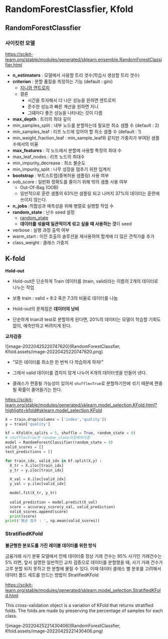 # RandomForestClassfier, Kfold

## RandomForestClassfier

### 사이킷런 모델

https://scikit-learn.org/stable/modules/generated/sklearn.ensemble.RandomForestClassifier.html

- **n_estimators** : 모델에서 사용할 트리 갯수(학습시 생성할 트리 갯수)
- **criterion** : 분할 품질을 측정하는 기능 (default : gini)
  - [지니와 엔트로피](https://wyatt37.tistory.com/9) 
  - 결론 
    - 시간을 투자해서 더 나은 성능을 원하면 엔트로피
    - 준수한 성능과 빠른 계산을 원하면 지니
    - 그떄마다 좋은 성능을 나타내는 것이 다름
- **max_depth** : 트리의 최대 깊이
- min_samples_split : 내부 노드를 분할하는데 필요한 최소 샘플 수 (default : 2)
- min_samples_leaf : 리프 노드에 있어야 할 최소 샘플 수 (default : 1)
- min_weight_fraction_leaf : min_sample_leaf와 같지만 가중치가 부여된 샘플 수에서의 비율
- **max_features** : 각 노드에서 분할에 사용할 특징의 최대 수
- max_leaf_nodes : 리프 노드의 최대수
- min_impurity_decrease : 최소 불순도
- min_impurity_split : 나무 성장을 멈추기 위한 임계치
- **bootstrap** : 부트스트랩(중복허용 샘플링) 사용 여부
- oob_score : 일반화 정확도를 줄이기 위해 밖의 샘플 사용 여부
  - Out-Of-Bag (OOB)
  - 일반적으로 훈련 샘플의 63%만 샘플링 되고 나머지 37%의 데이터는 훈련에 쓰이지 않는다.
- **n_jobs** :적합성과 예측성을 위해 병렬로 실행할 작업 수
- **random_state** : 난수 seed 설정
  - [random_state](https://miinkang.tistory.com/19)
  - **데이터를 섞을때 일관적이게 섞고 싶을 때 사용하는 것**이 seed
- verbose : 실행 과정 출력 여부
- warm_start : 이전 호출의 솔루션을 재사용하여 합계에 더 많은 견적가를 추가
- class_weight : 클래스 가중치

## K-fold

**Hold-out**

- Hold-out은 단순하게 Train 데이터를 (train, valid)라는 이름의 2개의 데이터로 나누는 작업

- 보통 train : valid = 8:2 혹은 7:3의 비율로 데이터를 나눔
- Hold-out의 문제점은 **데이터의 낭비**
- 단순하게 trian과 test로 분할하게 된다면, 20%의 데이터는 모델이 학습할 기회도 없이, 예측만하고 버려지게 된다.

**교차검증**

![image-20220425220747620](RandomForestClassfier, Kfold.assets/image-20220425220747620.png)

- "모든 데이터를 최소한 한 번씩 다 학습하게 하자!"

- 그래서 valid 데이터를 겹치지 않게 나누어 K개의 데이터셋을 만들어 낸다.
- 클래스가 편중될 가능성이 있어서 `shuffle=True`로 분할하기전에 섞기 때문에 편중될 확률이 줄어들기는 한다.

https://scikit-learn.org/stable/modules/generated/sklearn.model_selection.KFold.html?highlight=kfold#sklearn.model_selection.KFold

```python
X = train.drop(columns = ['index','quality'])
y = train['quality']

kf = KFold(n_splits = 5, shuffle = True, random_state = 0)
# shuffle=True면 random_state지정해줘야함
model = RandomForestClassifier(random_state = 0)
valid_scores = []
test_predictions = []

for train_idx, valid_idx in kf.split(X,y) : 
  X_tr = X.iloc[train_idx]
  y_tr = y.iloc[train_idx]

  X_val = X.iloc[valid_idx]
  y_val = y.iloc[valid_idx]

  model.fit(X_tr, y_tr)
  
  valid_prediction = model.predict(X_val)
  score = accuracy_score(y_val, valid_prediction)
  valid_scores.append(score)
  print(score)
print('평균 점수 : ', np.mean(valid_scores))

```

### StratifiedKFold

**불균형한 분포도를 가진 레이블 데이터를 위한 방식**

금융거래 사기 분류 모델에서 전체 데이터중 정상 거래 건수는 95% 사기인 거래건수는 5% 라면, 앞서 설명한 일반적인 교차 검증으로 데이터를 분할했을 때, 사기 거래 건수가 고루 분할 되지 못하고 한 분할에 몰릴 수 있다. 이때 데이터 클래스 별 분포를 고려해서 데이터 폴드 세트를 만드는 방법이 StratifiedKFold

https://scikit-learn.org/stable/modules/generated/sklearn.model_selection.StratifiedKFold.html

This cross-validation object is a variation of KFold that returns stratified folds. The folds are made by preserving the percentage of samples for each class.

![image-20220425221430406](RandomForestClassfier, Kfold.assets/image-20220425221430406.png)

